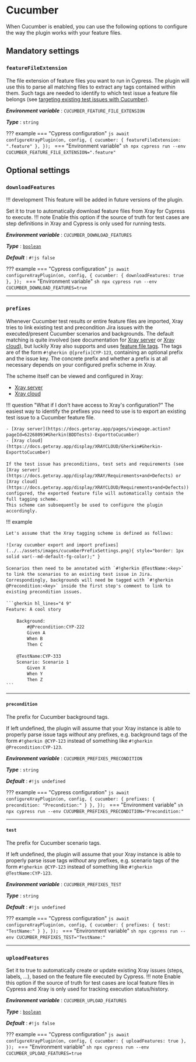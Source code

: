 # Cucumber

When Cucumber is enabled, you can use the following options to configure the way the plugin works with your feature files.

## Mandatory settings

### `featureFileExtension`

The file extension of feature files you want to run in Cypress.
The plugin will use this to parse all matching files to extract any tags contained within them.
Such tags are needed to identify to which test issue a feature file belongs (see [targeting existing test issues with Cucumber](../guides/targetingExistingIssues.md#reuse-cucumber-issues)).

***Environment variable***
: `CUCUMBER_FEATURE_FILE_EXTENSION`

***Type***
: `string`

??? example
    === "Cypress configuration"
        ```js
        await configureXrayPlugin(on, config, {
            cucumber: {
                featureFileExtension: ".feature"
            },
        });
        ```
    === "Environment variable"
        ```sh
        npx cypress run --env CUCUMBER_FEATURE_FILE_EXTENSION=".feature"
        ```

## Optional settings

### `downloadFeatures`

!!! development
    This feature will be added in future versions of the plugin.

Set it to true to automatically download feature files from Xray for Cypress to execute.
!!! note
    Enable this option if the source of truth for test cases are step definitions in Xray and Cypress is only used for running tests.

***Environment variable***
: `CUCUMBER_DOWNLOAD_FEATURES`

***Type***
: [`boolean`](types.md#boolean)

***Default***
: `#!js false`

??? example
    === "Cypress configuration"
        ```js
        await configureXrayPlugin(on, config, {
            cucumber: {
                downloadFeatures: true
            },
        });
        ```
    === "Environment variable"
        ```sh
        npx cypress run --env CUCUMBER_DOWNLOAD_FEATURES=true
        ```

<hr/>

### `prefixes`

Whenever Cucumber test results or entire feature files are imported, Xray tries to link existing test and precondition Jira issues with the executed/present Cucumber scenarios and backgrounds.
The default matching is quite involved (see documentation for [Xray server](https://docs.getxray.app/display/XRAY/Importing+Cucumber+Tests+-+REST) or [Xray cloud](https://docs.getxray.app/display/XRAYCLOUD/Importing+Cucumber+Tests+-+REST)), but luckily Xray also supports and uses [feature file tags](https://cucumber.io/docs/cucumber/api/?lang=java#tags).
The tags are of the form `#!gherkin @[prefix]CYP-123`, containing an optional prefix and the issue key.
The concrete prefix and whether a prefix is at all necessary depends on your configured prefix scheme in Xray.

The scheme itself can be viewed and configured in Xray:

- [Xray server](https://docs.getxray.app/display/XRAY/Miscellaneous#Miscellaneous-CucumberExportPrefixes)
- [Xray cloud](https://docs.getxray.app/display/XRAYCLOUD/Global+Settings%3A+Cucumber)

!!! question "What if I don't have access to Xray's configuration?"
    The easiest way to identify the prefixes you need to use is to export an existing test issue to a Cucumber feature file.

    - [Xray server](https://docs.getxray.app/pages/viewpage.action?pageId=62268093#Gherkin(BDDTests)-ExporttoCucumber)
    - [Xray cloud](https://docs.getxray.app/display/XRAYCLOUD/Gherkin#Gherkin-ExporttoCucumber)

    If the test issue has preconditions, test sets and requirements (see [Xray server](https://docs.getxray.app/display/XRAY/Requirements+and+Defects) or [Xray cloud](https://docs.getxray.app/display/XRAYCLOUD/Requirements+and+Defects)) configured, the exported feature file will automatically contain the full tagging scheme.
    This scheme can subsequently be used to configure the plugin accordingly.

!!! example

    Let's assume that the Xray tagging scheme is defined as follows:

    ![xray cucumber export and import prefixes](../../assets/images/cucumberPrefixSettings.png){ style="border: 1px solid var(--md-default-fg-color);" }

    Scenarios then need to be annotated with `#!gherkin @TestName:<key>` to link the scenarios to an existing test issue in Jira.
    Correspondingly, backgrounds will need be tagged with `#!gherkin @Precondition:<key>` inside the first step's comment to link to existing precondition issues.

    ```gherkin hl_lines="4 9"
    Feature: A cool story

        Background:
            #@Precondition:CYP-222
            Given A
            When B
            Then C

        @TestName:CYP-333
        Scenario: Scenario 1
            Given X
            When Y
            Then Z
    ```

<hr/>

#### `precondition`

The prefix for Cucumber background tags.

If left undefined, the plugin will assume that your Xray instance is able to properly parse issue tags _without_ any prefixes, e.g. background tags of the form `#!gherkin @CYP-123` instead of something like `#!gherkin @Precondition:CYP-123`.

***Environment variable***
: `CUCUMBER_PREFIXES_PRECONDITION`

***Type***
: `string`

***Default***
: `#!js undefined`

??? example
    === "Cypress configuration"
        ```js
        await configureXrayPlugin(on, config, {
            cucumber: {
                prefixes: {
                    precondition: "Precondition:"
                }
            },
        });
        ```
    === "Environment variable"
        ```sh
        npx cypress run --env CUCUMBER_PREFIXES_PRECONDITION="Precondition:"
        ```

<hr/>

#### `test`

The prefix for Cucumber scenario tags.

If left undefined, the plugin will assume that your Xray instance is able to properly parse issue tags _without_ any prefixes, e.g. scenario tags of the form `#!gherkin @CYP-123` instead of something like `#!gherkin @TestName:CYP-123`.

***Environment variable***
: `CUCUMBER_PREFIXES_TEST`

***Type***
: `string`

***Default***
: `#!js undefined`

??? example
    === "Cypress configuration"
        ```js
        await configureXrayPlugin(on, config, {
            cucumber: {
                prefixes: {
                    test: "TestName:"
                }
            },
        });
        ```
    === "Environment variable"
        ```sh
        npx cypress run --env CUCUMBER_PREFIXES_TEST="TestName:"
        ```

<hr/>

### `uploadFeatures`

Set it to true to automatically create or update existing Xray issues (steps, labels, ...), based on the feature file executed by Cypress.
!!! note
    Enable this option if the source of truth for test cases are local feature files in Cypress and Xray is only used for tracking execution status/history.

***Environment variable***
: `CUCUMBER_UPLOAD_FEATURES`

***Type***
: [`boolean`](types.md#boolean)

***Default***
: `#!js false`

??? example
    === "Cypress configuration"
        ```js
        await configureXrayPlugin(on, config, {
            cucumber: {
                uploadFeatures: true
            },
        });
        ```
    === "Environment variable"
        ```sh
        npx cypress run --env CUCUMBER_UPLOAD_FEATURES=true
        ```
